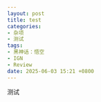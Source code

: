 ```yaml
---
layout: post
title: test
categories: 
- 杂项
- 测试
tags: 
- 黑神话：悟空
- IGN
- Review
date: 2025-06-03 15:21 +0800
---
```

测试